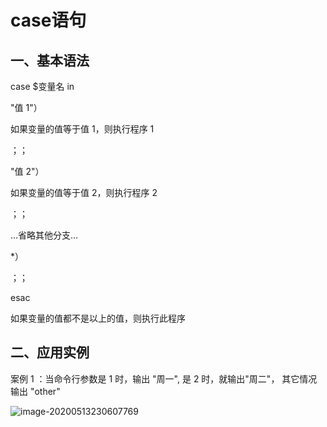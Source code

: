 #  **case语句**

 

## **一、基本语法**

 

case $变量名 in

 

"值 1"）

 

如果变量的值等于值 1，则执行程序 1

；；

"值 2"）

如果变量的值等于值 2，则执行程序 2 

；；

…省略其他分支…

*）

；；

esac

如果变量的值都不是以上的值，则执行此程序

##  

## **二、应用实例**

案例 1 ：当命令行参数是 1 时，输出 "周一", 是 2 时，就输出"周二"， 其它情况输出 "other"

![image-20200513230607769](https://gitee.com/BlacksJack/picture-bed/raw/master/img/20200910183512.png)